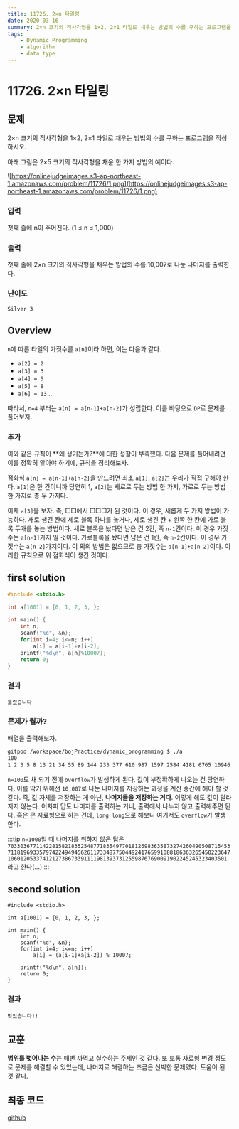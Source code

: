 ```yaml
---
title: 11726. 2×n 타일링
date: 2020-03-16
summary: 2×n 크기의 직사각형을 1×2, 2×1 타일로 채우는 방법의 수를 구하는 프로그램을 작성하시오.
tags:
    - Dynamic Programming
    - algorithm
    - data type
---
```

# 11726. 2×n 타일링
## 문제

2×n 크기의 직사각형을 1×2, 2×1 타일로 채우는 방법의 수를 구하는 프로그램을 작성하시오.

아래 그림은 2×5 크기의 직사각형을 채운 한 가지 방법의 예이다.

![https://onlinejudgeimages.s3-ap-northeast-1.amazonaws.com/problem/11726/1.png](https://onlinejudgeimages.s3-ap-northeast-1.amazonaws.com/problem/11726/1.png)

### 입력

첫째 줄에 n이 주어진다. (1 ≤ n ≤ 1,000)

### 출력

첫째 줄에 2×n 크기의 직사각형을 채우는 방법의 수를 10,007로 나눈 나머지를 출력한다.

### 난이도

`Silver 3`

## Overview

`n`에 따른 타일의 가짓수를 `a[n]`이라 하면, 이는 다음과 같다.

- `a[2] = 2`
- `a[3] = 3`
- `a[4] = 5`
- `a[5] = 8`
- `a[6] = 13` ...

따라서, `n=4` 부터는 `a[n] = a[n-1]+a[n-2]`가 성립한다. 이를 바탕으로 `DP`로 문제를 풀어보자.

### 추가

이와 같은 규칙이 **왜 생기는가?**에 대한 성찰이 부족했다. 다음 문제를 풀어내려면 이를 정확히 알아야 하기에, 규칙을 정리해보자.

점화식 `a[n] = a[n-1]+a[n-2]`을 만드려면 최초 `a[1]`, `a[2]`는 우리가 직접 구해야 한다. `a[1]`은 한 칸이니까 당연히 1, `a[2]`는 세로로 두는 방법 한 가지, 가로로 두는 방법 한 가지로 총 두 가지다.

이제 `a[3]`을 보자. 즉, □□에서 □□□가 된 것이다. 이 경우, 새롭게 두 가지 방법이 가능하다. 새로 생긴 칸에 세로 블록 하나를 놓거나, 세로 생긴 칸 + 왼쪽 한 칸에 가로 블록 두개를 놓는 방법이다. 세로 블록을 놨다면 남은 건 2칸, 즉 `n-1`칸이다. 이 경우 가짓수는 `a[n-1]`가지 일 것이다. 가로블록을 놨다면 남은 건 1칸, 즉 `n-2`칸이다. 이 경우 가짓수는 `a[n-2]`가지이다. 이 외의 방법은 없으므로 총 가짓수는 `a[n-1]+a[n-2]`이다. 이러한 규칙으로 위 점화식이 생긴 것이다.

## first solution
```cpp
#include <stdio.h>

int a[1001] = {0, 1, 2, 3, };

int main() {
    int n;
    scanf("%d", &n);
    for(int i=4; i<=n; i++)
        a[i] = a[i-1]+a[i-2];
    printf("%d\n", a[n]%10007);
    return 0;
}
```

### 결과

`틀렸습니다`

### 문제가 뭘까?

배열을 출력해보자.
```sh
gitpod /workspace/bojPractice/dynamic_programming $ ./a
100
1 2 3 5 8 13 21 34 55 89 144 233 377 610 987 1597 2584 4181 6765 10946 17711 28657 46368 75025 121393 196418 317811 514229 832040 1346269 2178309 3524578 5702887 9227465 14930352 24157817 39088169 63245986 102334155 165580141 267914296 433494437 701408733 1134903170 1836311903 -1323752223 ...
```
`n=100`도 채 되기 전에 `overflow`가 발생하게 된다. 값이 부정확하게 나오는 건 당연하다. 이를 막기 위해선 `10,007`로 나눈 나머지를 저장하는 과정을 계산 중간에 해야 할 것 같다. 즉, 값 자체를 저장하는 게 아닌, **나머지들을 저장하는 거다**. 이렇게 해도 값이 달라지지 않는다. 어차피 답도 나머지를 출력하는 거니, 출력에서 나누지 않고 출력해주면 된다. 혹은 큰 자료형으로 하는 건데, `long long`으로 해보니 여기서도 `overflow`가 발생한다.

:::tip
`n=1000`일 때 나머지를 취하지 않은 답은 `70330367711422815821835254877183549770181269836358732742604905087154537118196933579742249494562611733487750449241765991088186363265450223647106012053374121273867339111198139373125598767690091902245245323403501`라고 한다(...)
:::

## second solution
```cpp{9,11}
#include <stdio.h>

int a[1001] = {0, 1, 2, 3, };

int main() {
    int n;
    scanf("%d", &n);
    for(int i=4; i<=n; i++)
        a[i] = (a[i-1]+a[i-2]) % 10007;

    printf("%d\n", a[n]);
    return 0;
}
```

### 결과

`맞았습니다!!`

## 교훈

**범위를 벗어나는 수**는 매번 까먹고 실수하는 주제인 것 같다. 또 보통 자료형 변경 정도로 문제를 해결할 수 있었는데, 나머지로 해결하는 조금은 신박한 문제였다. 도움이 된 것 같다.

## 최종 코드

[github](https://github.com/shinjawkwang/bojPractice/blob/master/dynamic_programming/11726.cpp)